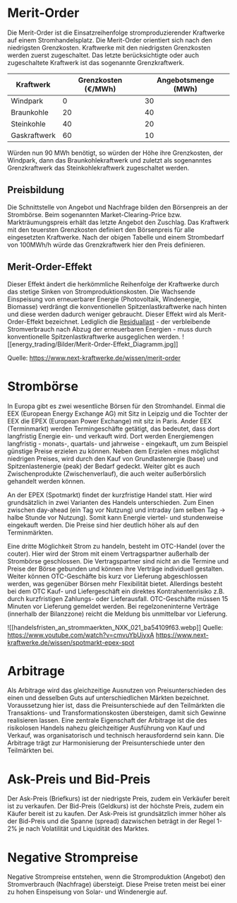 
# **Merit-Order**

Die Merit-Order ist die Einsatzreihenfolge stromproduzierender Kraftwerke auf einem Stromhandelsplatz. Die Merit-Order orientiert sich nach den niedrigsten Grenzkosten. 
Kraftwerke mit den niedrigsten Grenzkosten werden zuerst zugeschaltet. Das letzte berücksichtigte oder auch zugeschaltete Kraftwerk ist das sogenannte Grenzkraftwerk.

| Kraftwerk    | Grenzkosten (€/MWh) | Angebotsmenge (MWh) |
| ------------ | ------------------- | ------------------- |
| Windpark     | 0                   | 30                  |
| Braunkohle   | 20                  | 40                  |
| Steinkohle   | 40                  | 20                  |
| Gaskraftwerk | 60                  | 10                  |
Würden nun 90 MWh benötigt, so würden der Höhe ihre Grenzkosten, der Windpark, dann das Braunkohlekraftwerk und zuletzt als sogenanntes Grenzkraftwerk das Steinkohlekraftwerk zugeschaltet werden.  
## **Preisbildung**

Die Schnittstelle von Angebot und Nachfrage bilden den Börsenpreis an der Strombörse. Beim sogenannten Market-Clearing-Price bzw. Markträumungspreis erhält das letzte Angebot den Zuschlag. Das Kraftwerk mit den teuersten Grenzkosten definiert den Börsenpreis für alle eingesetzten Kraftwerke. Nach der obigen Tabelle und einem Strombedarf von 100MWh/h würde das Grenzkraftwerk hier den Preis definieren. 
## **Merit-Order-Effekt**

Dieser Effekt ändert die herkömmliche Reihenfolge der Kraftwerke durch das stetige Sinken von Stromproduktionskosten. Die Wachsende Einspeisung von erneuerbarer Energie (Photovoltaik, Windenergie, Biomasse) verdrängt die konventionellen Spitzenlastkraftwerke nach hinten und diese werden dadurch weniger gebraucht. Dieser Effekt wird als Merit-Order-Effekt bezeichnet. 
Lediglich die [Residuallast](C:\Users\bedla\Documents\Ausbildung_Informatik\1_Praktikum\Praktikum_Daten-_und_Prozessanalyse\energy_trading\Energiewirtschaft_Wörterbuch.md) - der verbleibende Stromverbrauch nach Abzug der erneuerbaren Energien - muss durch konventionelle Spitzenlastkraftwerke ausgeglichen werden.
![[energy_trading/Bilder/Merit-Order-Effekt_Diagramm.jpg]] 

Quelle: https://www.next-kraftwerke.de/wissen/merit-order
# **Strombörse**

In Europa gibt es zwei wesentliche Börsen für den Stromhandel. Einmal die EEX (European Energy Exchange AG) mit Sitz in Leipzig und die Tochter der EEX die EPEX (European Power Exchange) mit sitz in Paris. 
Ander EEX (Terminmarkt) werden Termingeschäfte getätigt, das bedeutet, dass dort langfristig Energie ein- und verkauft wird. Dort werden Energiemengen langfristig - monats-, quartals- und jahrweise - eingekauft, um zum Beispiel günstige Preise erzielen zu können. Neben dem Erzielen eines möglichst niedrigen Preises, wird durch den Kauf von Grundlastenergie (base) und Spitzenlastenergie (peak) der Bedarf gedeckt. Weiter gibt es auch Zwischenprodukte (Zwischenverlauf), die auch weiter außerbörslich gehandelt werden können.

An der EPEX (Spotmarkt) findet der kurzfristige Handel statt. Hier wird grundsätzlich in zwei Varianten des Handels unterschieden. Zum Einen zwischen day-ahead (ein Tag vor Nutzung) und intraday (am selben Tag -> halbe Stunde vor Nutzung). Somit kann Energie viertel- und stundenweise eingekauft werden. Die Preise sind hier deutlich höher als auf den Terminmärkten. 

Eine dritte Möglichkeit Strom zu handeln, besteht im OTC-Handel (over the couter). Hier wird der Strom mit einem Vertragspartner außerhalb der Strombörse geschlossen. Die Vertragspartner sind nicht an die Termine und Preise der Börse gebunden und können ihre Verträge individuell gestalten. Weiter können OTC-Geschäfte bis kurz vor Lieferung abgeschlossen werden, was gegenüber Börsen mehr Flexibilität bietet. Allerdings besteht bei dem OTC Kauf- und Liefergeschäft ein direktes Kontrahentenrisiko z.B. durch kurzfristigen Zahlungs- oder Lieferausfall.
OTC-Geschäfte müssen 15 Minuten vor Lieferung gemeldet werden. Bei regelzoneninterne Verträge (innerhalb der Bilanzzone) reicht die Meldung bis unmittelbar vor Lieferung.


![[handelsfristen_an_strommaerkten_NXK_021_ba54109f63.webp]]
Quelle:     https://www.youtube.com/watch?v=cmvuYbUjyxA 
	    https://www.next-kraftwerke.de/wissen/spotmarkt-epex-spot

# Arbitrage

Als Arbitrage wird das gleichzeitige Ausnutzen von Preisunterschieden des einen und desselben Guts auf unterschiedlichen Märkten bezeichnet. Voraussetzung hier ist, dass die Preisunterschiede auf den Teilmärkten die Transaktions- und Transformationskosten übersteigen, damit sich Gewinne realisieren lassen. Eine zentrale Eigenschaft der Arbitrage ist die des risikolosen Handels nahezu gleichzeitiger Ausführung von Kauf und Verkauf, was organisatorisch und technisch herausfordernd sein kann. Die Arbitrage trägt zur Harmonisierung der Preisunterschiede unter den Teilmärkten bei.

# Ask-Preis und Bid-Preis

Der Ask-Preis (Briefkurs) ist der niedrigste Preis, zudem ein Verkäufer bereit ist zu verkaufen. Der Bid-Preis (Geldkurs) ist der höchste Preis, zudem ein Käufer bereit ist zu kaufen.
Der Ask-Preis ist grundsätzlich immer höher als der Bid-Preis und die Spanne (spread) dazwischen beträgt in der Regel 1-2% je nach Volatilität und Liquidität des Marktes.

# Negative Strompreise

Negative Strompreise entstehen, wenn die Stromproduktion (Angebot) den Stromverbrauch (Nachfrage) übersteigt. Diese Preise treten meist bei einer zu hohen Einspeisung von Solar- und Windenergie auf. 

